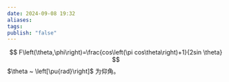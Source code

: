 ```yaml
---
date: 2024-09-08 19:32
aliases: 
tags: 
publish: "false"
---
```

$$
F\left(\theta,\phi\right)=\frac{cos\left(\pi cos\theta\right)+1}{2sin \theta}
$$
$\theta ~ \left[\pu{rad}\right]$ 为仰角。
